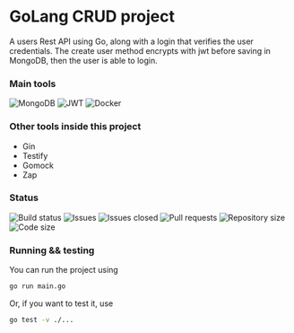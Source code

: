 # GoLang CRUD project 

A users Rest API using Go, along with a login that verifies the user credentials.
The create user method encrypts with jwt before saving in MongoDB, then the user is able to login.

### Main tools

![MongoDB](https://img.shields.io/badge/MongoDB-black.svg?style=for-the-badge&logo=mongodb&logoColor=white)
![JWT](https://img.shields.io/badge/JWT-black?style=for-the-badge&logo=JSON%20web%20tokens)
![Docker](https://img.shields.io/badge/docker-black.svg?style=for-the-badge&logo=docker&logoColor=white)

### Other tools inside this project

- Gin
- Testify
- Gomock
- Zap

<div>

### Status

![Build status](https://github.com/BrunoPolaski/go-crud/actions/workflows/go.yml/badge.svg)
![Issues](https://img.shields.io/github/issues-raw/BrunoPolaski/go-crud)
![Issues closed](https://img.shields.io/github/issues-closed-raw/BrunoPolaski/go-crud)
![Pull requests](https://img.shields.io/github/issues-pr/BrunoPolaski/go-crud)
![Repository size](https://img.shields.io/github/repo-size/BrunoPolaski/go-crud)
![Code size](https://img.shields.io/github/languages/code-size/BrunoPolaski/go-crud)
  
<div>

### Running && testing

You can run the project using

```bash
go run main.go
```

Or, if you want to test it, use

```bash
go test -v ./...
```
